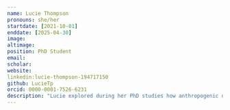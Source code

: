 ```yaml
---
name: Lucie Thompson
pronouns: she/her
startdate: [2021-10-01]
enddate: [2025-04-30]
image: 
altimage: 
position: PhD Student
email:
scholar:
website:
linkedin:lucie-thompson-194717150
github: LucieTp
orcid: 0000-0001-7526-6231
description: "Lucie explored during her PhD studies how anthropogenic disturbances modulate food web assembly and how protected areas with different policies are efficiently protecting biodiversity. Her work at Swansea University was supervised by Dr Miguel Lurgi, Prof. Emily Shepard and Dr Konstans Wells."
---
```

